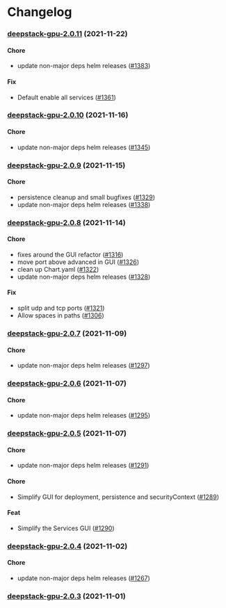 # Changelog<br>


<a name="deepstack-gpu-2.0.11"></a>
### [deepstack-gpu-2.0.11](https://github.com/truecharts/apps/compare/deepstack-gpu-2.0.10...deepstack-gpu-2.0.11) (2021-11-22)

#### Chore

* update non-major deps helm releases ([#1383](https://github.com/truecharts/apps/issues/1383))

#### Fix

* Default enable all services ([#1361](https://github.com/truecharts/apps/issues/1361))



<a name="deepstack-gpu-2.0.10"></a>
### [deepstack-gpu-2.0.10](https://github.com/truecharts/apps/compare/deepstack-gpu-2.0.9...deepstack-gpu-2.0.10) (2021-11-16)

#### Chore

* update non-major deps helm releases ([#1345](https://github.com/truecharts/apps/issues/1345))



<a name="deepstack-gpu-2.0.9"></a>
### [deepstack-gpu-2.0.9](https://github.com/truecharts/apps/compare/deepstack-gpu-2.0.8...deepstack-gpu-2.0.9) (2021-11-15)

#### Chore

* persistence cleanup and small bugfixes ([#1329](https://github.com/truecharts/apps/issues/1329))
* update non-major deps helm releases ([#1338](https://github.com/truecharts/apps/issues/1338))



<a name="deepstack-gpu-2.0.8"></a>
### [deepstack-gpu-2.0.8](https://github.com/truecharts/apps/compare/deepstack-gpu-2.0.7...deepstack-gpu-2.0.8) (2021-11-14)

#### Chore

* fixes around the GUI refactor ([#1316](https://github.com/truecharts/apps/issues/1316))
* move port above advanced in GUI ([#1326](https://github.com/truecharts/apps/issues/1326))
* clean up Chart.yaml ([#1322](https://github.com/truecharts/apps/issues/1322))
* update non-major deps helm releases ([#1328](https://github.com/truecharts/apps/issues/1328))

#### Fix

* split udp and tcp ports ([#1321](https://github.com/truecharts/apps/issues/1321))
* Allow spaces in paths ([#1306](https://github.com/truecharts/apps/issues/1306))



<a name="deepstack-gpu-2.0.7"></a>
### [deepstack-gpu-2.0.7](https://github.com/truecharts/apps/compare/deepstack-gpu-2.0.6...deepstack-gpu-2.0.7) (2021-11-09)

#### Chore

* update non-major deps helm releases ([#1297](https://github.com/truecharts/apps/issues/1297))



<a name="deepstack-gpu-2.0.6"></a>
### [deepstack-gpu-2.0.6](https://github.com/truecharts/apps/compare/deepstack-gpu-2.0.5...deepstack-gpu-2.0.6) (2021-11-07)

#### Chore

* update non-major deps helm releases ([#1295](https://github.com/truecharts/apps/issues/1295))



<a name="deepstack-gpu-2.0.5"></a>
### [deepstack-gpu-2.0.5](https://github.com/truecharts/apps/compare/deepstack-gpu-2.0.4...deepstack-gpu-2.0.5) (2021-11-07)

#### Chore

* update non-major deps helm releases ([#1291](https://github.com/truecharts/apps/issues/1291))

#### Chore

* Simplify GUI for deployment, persistence and securityContext ([#1289](https://github.com/truecharts/apps/issues/1289))

#### Feat

* Simplify the Services GUI ([#1290](https://github.com/truecharts/apps/issues/1290))



<a name="deepstack-gpu-2.0.4"></a>
### [deepstack-gpu-2.0.4](https://github.com/truecharts/apps/compare/deepstack-gpu-2.0.3...deepstack-gpu-2.0.4) (2021-11-02)

#### Chore

* update non-major deps helm releases ([#1267](https://github.com/truecharts/apps/issues/1267))



<a name="deepstack-gpu-2.0.3"></a>
### [deepstack-gpu-2.0.3](https://github.com/truecharts/apps/compare/deepstack-gpu-2.0.2...deepstack-gpu-2.0.3) (2021-11-01)

